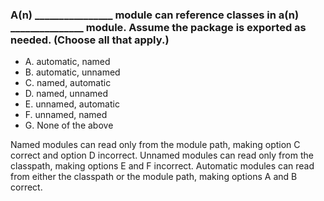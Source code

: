 ### A(n) ________________ module can reference classes in a(n) _______________ module. Assume the package is exported as needed. (Choose all that apply.)
* A. automatic, named
* B. automatic, unnamed
* C. named, automatic
* D. named, unnamed
* E. unnamed, automatic
* F. unnamed, named
* G. None of the above

Named modules can read only from the module path, making option C correct and option D incorrect.
Unnamed modules can read only from the classpath, making options E and F incorrect.
Automatic modules can read from either the classpath or the module path, making options A and B correct.